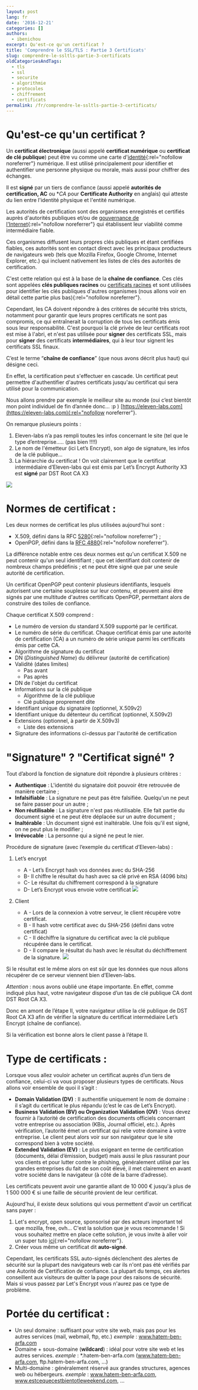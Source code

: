```yaml
---
layout: post
lang: fr
date: '2016-12-21'
categories: []
authors:
  - ibenichou
excerpt: Qu'est-ce qu'un certificat ?
title: 'Comprendre le SSL/TLS : Partie 3 Certificats'
slug: comprendre-le-ssltls-partie-3-certificats
oldCategoriesAndTags:
  - tls
  - ssl
  - securite
  - algorithmie
  - protocoles
  - chiffrement
  - certificats
permalink: /fr/comprendre-le-ssltls-partie-3-certificats/
---
```


# Qu'est-ce qu'un certificat ?

Un **certificat électronique** (aussi appelé **certificat numérique** ou **certificat de clé publique**) peut être vu comme une carte d'[identité](https://fr.wikipedia.org/wiki/Identit%C3%A9_num%C3%A9rique_(Internet)){:rel="nofollow noreferrer"} numérique. Il est utilisé principalement pour identifier et authentifier une personne physique ou morale, mais aussi pour chiffrer des échanges.

Il est **signé** par un tiers de confiance (aussi appelé **autorités de certification, AC** ou **CA* pour **Certificate Authority** en anglais) qui atteste du lien entre l'identité physique et l'entité numérique.

Les autorités de certification sont des organismes enregistrés et certifiés auprès d'autorités publiques et/ou de [gouvernance de l'Internet](https://fr.wikipedia.org/wiki/Gouvernance_d%27Internet){:rel="nofollow noreferrer"} qui établissent leur viabilité comme intermédiaire fiable.

Ces organismes diffusent leurs propres clés publiques et étant certifiées fiables, ces autorités sont en contact direct avec les principaux producteurs de navigateurs web (tels que Mozilla Firefox, Google Chrome, Internet Explorer, etc.) qui incluent nativement les listes de clés des autorités de certification.

C'est cette relation qui est à la base de la **chaîne de confiance**. Ces clés sont appelées **clés publiques racines** ou [certificats racines](https://fr.wikipedia.org/wiki/Certificat_racine) et sont utilisées pour identifier les clés publiques d'autres organismes (nous allons voir en détail cette partie plus bas){:rel="nofollow noreferrer"}.

Cependant, les CA doivent répondre à des critères de sécurité très stricts, notamment pour garantir que leurs propres certificats ne sont pas compromis, ce qui entraînerait la corruption de tous les certificats émis sous leur responsabilité. C'est pourquoi la clé privée de leur certificats root est mise à l'abri, et n'est pas utilisée pour **signer** des certificats SSL, mais pour **signer** des certificats **intermédiaires**, qui à leur tour signent les certificats SSL finaux.

C’est le terme “**chaîne de confiance**” (que nous avons décrit plus haut) qui désigne ceci.

En effet, la certification peut s'effectuer en cascade. Un certificat peut permettre d'authentifier d'autres certificats jusqu'au certificat qui sera utilisé pour la communication.

Nous allons prendre par exemple le meilleur site au monde (oui c’est bientôt mon point individuel de fin d’année donc…  :p ) [https://eleven-labs.com](https://eleven-labs.com){:rel="nofollow noreferrer"}.

On remarque plusieurs points :
1. Eleven-labs n’a pas rempli toutes les infos concernant le site (tel que le type d’entreprise..... (pas bien !!!!)
2. Le nom de l'émetteur (ici Let’s Encrypt), son algo de signature, les infos de la clé publique…
3. La hiérarchie du certificat ! On voit clairement que le certificat intermédiaire d’Eleven-labs qui est émis par Let’s Encrypt Authority X3 est **signé** par DST Root CA X3

<img src="{{ site.baseurl }}/assets/2016-12-21-comprendre-le-ssltls-partie-3-certificats/capture-d-ecran-2016-11-26-a-11.15.04.png" />

# Normes de certificat :

Les deux normes de certificat les plus utilisées aujourd'hui sont :
* X.509, défini dans la RFC [5280](https://tools.ietf.org/html/rfc5280){:rel="nofollow noreferrer"} ;
* OpenPGP, défini dans la [RFC 4880](https://tools.ietf.org/html/rfc4880RFC){:rel="nofollow noreferrer"}.


La différence notable entre ces deux normes est qu'un certificat X.509 ne peut contenir qu'un seul identifiant ; que cet identifiant doit contenir de nombreux champs prédéfinis ; et ne peut être signé que par une seule autorité de certification.

Un certificat OpenPGP peut contenir plusieurs identifiants, lesquels autorisent une certaine souplesse sur leur contenu, et peuvent ainsi être signés par une multitude d'autres certificats OpenPGP, permettant alors de construire des toiles de confiance.

Chaque certificat X.509 comprend :

* Le numéro de version du standard X.509 supporté par le certificat.
* Le numéro de série du certificat. Chaque certificat émis par une autorité de certification (CA) a un numéro de série unique parmi les certificats émis par cette CA.
* Algorithme de signature du certificat
* DN (*Distinguished Name*) du délivreur (autorité de certification)
* Validité (dates limites)
    * Pas avant
    * Pas après
* DN de l'objet du certificat
* Informations sur la clé publique
    * Algorithme de la clé publique
    * Clé publique proprement dite
* Identifiant unique du signataire (optionnel, X.509v2)
* Identifiant unique du détenteur du certificat (optionnel, X.509v2)
* Extensions (optionnel, à partir de X.509v3)
    * Liste des extensions
* Signature des informations ci-dessus par l'autorité de certification

# "Signature" ? "Certificat signé" ?

Tout d’abord la fonction de signature doit répondre à plusieurs critères :

* **Authentique** : L'identité du signataire doit pouvoir être retrouvée de manière certaine ;
* **Infalsifiable** : La signature ne peut pas être falsifiée. Quelqu'un ne peut se faire passer pour un autre ;
* **Non réutilisable** : La signature n'est pas réutilisable. Elle fait partie du document signé et ne peut être déplacée sur un autre document ;
* **Inaltérable** : Un document signé est inaltérable. Une fois qu'il est signé, on ne peut plus le modifier ;
* **Irrévocable** : La personne qui a signé ne peut le nier.

Procédure de signature (avec l’exemple du certificat d’Eleven-labs) :

1. Let’s encrypt
    * A - Let’s Encrypt hash vos données avec du SHA-256
    * B- Il chiffre le résultat du hash avec sa clé privé en RSA (4096 bits)
    * C- Le résultat du chiffrement correspond à la signature
    * D- Let’s Encrypt vous envoie votre certificat <img src="{{ site.baseurl }}/assets/2016-12-21-comprendre-le-ssltls-partie-3-certificats/cert_1.jpg" />

2. Client
    * A - Lors de la connexion à votre serveur, le client récupère votre certificat.
    * B - Il hash votre certificat avec du SHA-256 (défini dans votre certificat)
    * C - Il déchiffre la signature du certificat avec la clé publique récupérée dans le certificat.
    * D - Il compare le résultat du hash avec le résultat du déchiffrement de la signature. <img src="{{ site.baseurl }}/assets/2016-12-21-comprendre-le-ssltls-partie-3-certificats/cert_2.jpg" />


Si le résultat est le même alors on est sûr que les données que nous allons récupérer de ce serveur viennent bien d’Eleven-labs.

*Attention* : nous avons oublié une étape importante. En effet, comme indiqué plus haut, votre navigateur dispose d’un tas de clé publique CA dont DST Root CA X3.

Donc en amont de l’étape II, votre navigateur utilise la clé publique de DST Root CA X3 afin de vérifier la signature du certificat intermédiaire Let’s Encrypt (chaîne de confiance).

Si la vérification est bonne alors le client passe à l’étape II.

# Type de certificats :

Lorsque vous allez vouloir acheter un certificat auprès d’un tiers de confiance, celui-ci va vous proposer plusieurs types de certificats. Nous allons voir ensemble de quoi il s’agit :
* **Domain Validation (DV)** : Il authentifie uniquement le nom de domaine : il s’agit du certificat le plus répandu (c’est le cas de Let’s Encrypt).
* **Business Validation (BV) ou Organization Validation (OV)** : Vous devez fournir à l’autorité de certification des documents officiels concernant votre entreprise ou association (KBis, Journal officiel, etc.). Après vérification, l’autorité émet un certificat qui relie votre domaine à votre entreprise. Le client peut alors voir sur son navigateur que le site correspond bien à votre société.
* **Extended Validation (EV)** : Le plus exigeant en terme de certification (documents, délai d’émission, budget) mais aussi le plus rassurant pour vos clients et pour lutter contre le phishing, généralement utilisé par les grandes entreprises du fait de son coût élevé, il met clairement en avant votre société dans le navigateur (à côté de la barre d’adresse).

Les certificats peuvent avoir une garantie allant de 10 000 € jusqu'à plus de 1 500 000 € si une faille de sécurité provient de leur certificat.

Aujourd'hui, il existe deux solutions qui vous permettent d'avoir un certificat sans payer :
1. Let's encrypt, open source, sponsorisé par des acteurs important tel que mozilla, free, ovh...   C'est la solution que je vous recommande ! Si vous souhaitez mettre en place cette solution, je vous invite à aller voir un super tuto [ici](https://vincent.composieux.fr/article/installer-configurer-et-renouveller-automatiquement-un-certificat-ssl-let-s-encrypt){:rel="nofollow noreferrer"}.
2. Créer vous même un certificat dit **auto-signé**.

Cependant, les certificats SSL auto-signés déclenchent des alertes de sécurité sur la plupart des navigateurs web car ils n'ont pas été vérifiés par une Autorité de Certification de confiance. La plupart du temps, ces alertes conseillent aux visiteurs de quitter la page pour des raisons de sécurité. Mais si vous passez par Let's Encrypt vous n'aurez pas ce type de problème.

# Portée du certificat :

* Un seul domaine : suffisant pour votre site web, mais pas pour les autres services (mail, webmail, ftp, etc.)
*exemple* : www.hatem-ben-arfa.com
* Domaine + sous-domaine (**wildcard**) : idéal pour votre site web et les autres services.
*exemple* : *.hatem-ben-arfa.com (www.hatem-ben-arfa.com, ftp.hatem-ben-arfa.com, ...)
* Multi-domaine : généralement réservé aux grandes structures, agences web ou hébergeurs.
*exemple* : www.hatem-ben-arfa.com, www.estcequecestbientotleweekend.com, ...
